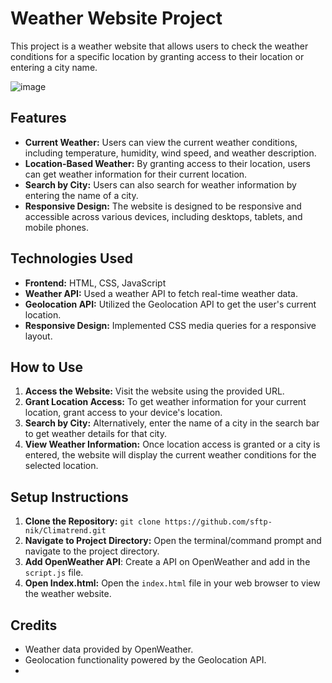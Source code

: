 # Weather Website Project

This project is a weather website that allows users to check the weather conditions for a specific location by granting access to their location or entering a city name.

![image](https://github.com/user-attachments/assets/fb5a34d3-c58a-41c5-bebe-a45db7642093)

## Features

- **Current Weather:** Users can view the current weather conditions, including temperature, humidity, wind speed, and weather description.
- **Location-Based Weather:** By granting access to their location, users can get weather information for their current location.
- **Search by City:** Users can also search for weather information by entering the name of a city.
- **Responsive Design:** The website is designed to be responsive and accessible across various devices, including desktops, tablets, and mobile phones.

## Technologies Used

- **Frontend:** HTML, CSS, JavaScript
- **Weather API:** Used a weather API to fetch real-time weather data.
- **Geolocation API:** Utilized the Geolocation API to get the user's current location.
- **Responsive Design:** Implemented CSS media queries for a responsive layout.

## How to Use

1. **Access the Website:** Visit the website using the provided URL.
2. **Grant Location Access:** To get weather information for your current location, grant access to your device's location.
3. **Search by City:** Alternatively, enter the name of a city in the search bar to get weather details for that city.
4. **View Weather Information:** Once location access is granted or a city is entered, the website will display the current weather conditions for the selected location.

## Setup Instructions

1. **Clone the Repository:** ` git clone https://github.com/sftp-nik/Climatrend.git `
2. **Navigate to Project Directory:** Open the terminal/command prompt and navigate to the project directory.
3. **Add OpenWeather API**: Create a API on OpenWeather and add in the `script.js` file.
4. **Open Index.html:** Open the `index.html` file in your web browser to view the weather website.

## Credits

- Weather data provided by OpenWeather. 
- Geolocation functionality powered by the Geolocation API.
- 
